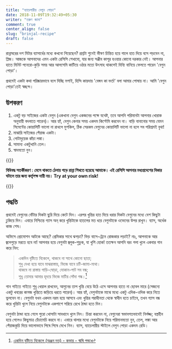 ```yaml
---
title: "ব্যাচেলারীয় বেগুন পোড়া"
date: 2018-11-09T19:32:49+05:30
writer: "তরুণ জানা"
comment: true
center_align: false
slug: "brinjal-recipe"
draft: false
---
```


রান্নাঘরের দশ মিটার ব্যাসার্ধের মধ্যে কখনো গিয়েছেন? প্রশ্নটা শুনেই ভীষণ চিন্তিত হয়ে গালে হাত দিয়ে বসে পড়বেন 
না, প্লিজ। আজকে আপনাদের এমন একটা রেসিপি শেখাবো, যার জন্য সঞ্জীব কাপূর হওয়ার কোনো দরকার নেই। আপনার
হাতে মিনিট পনেরো-কুড়ি সময় আর আলসেমি কাটিয়ে ওঠার মতো উৎসাহ থাকলেই দিব্যি বানিয়ে ফেলতে পারেন 'বেগুন পোড়া'।

প্রথমেই একটা কথা পরিষ্কারভাবে বলে দিচ্ছি মশাই, হিন্দি কায়দায় 'বেঙ্গন কা ভর্তা' বলা আমার পোষায় না। আমি 'বেগুন 
পোড়া'তেই স্বচ্ছন্দ। 

## উপকরণ

1. একটু বড় সাইজের একটা বেগুন (একখানা বেগুন একজনের পক্ষে যথেষ্ট, তবে আপনি পরিমানটা আপনার খোরাক অনুযায়ী বদলাতে 
পারেন)। আর হ্যাঁ, বেগুন কেনার সময় একদম কিপ্টেমি করবেন না। বাড়ি বানানোর সময় যেমন সিমেন্টের কোয়ালিটি ভালো না 
রাখলে মুশকিল, ঠিক সেরকম বেগুনের কোয়ালিটি ভালো না হলে সব পরিশ্রমই বৃথা!
2. মাঝারি সাইজের পেঁয়াজ একটা।
3. গোটাদুয়েক কাঁচা লঙ্কা।
4. সামান্য একটুখানি তেল।
5. স্বাদমতো নুন।     

{{<raw>}}
<p class="text-error"><strong>বিধিবদ্ধ সতর্কীকরণ : মেসে থাকতে ঠেলায় পড়ে রান্না শিখতে হয়েছে আমাকে। এই রেসিপি
আপনার মধ্যপ্রদেশের বিকার ঘটালে তার জন্য কর্তৃপক্ষ দায়ী নয়। Try at your own risk!</strong></p>
{{</raw>}}

## পদ্ধতি

প্রথমেই বেগুনের বোঁটার দিকটা ছুরি দিয়ে কেটে দিন। এরপর খুন্তির হাত দিয়ে ধরার দিকটা বেগুনের মধ্যে বেশ কিছুটা 
ঢুকিয়ে দিন। এবারে নিশ্চিন্তে গ্যাস অন্ করে খুন্তিটাকে হাতলের মত ধরে বেগুনটাকে ওভেনের উপর রাখুন। ব্যাস, অর্ধেক 
কাজ শেষ।

অফিসে প্রোমোশন আটকে আছে? প্রেমিকার সাথে ঝগড়া? ভিড় বাসে-ট্রেনে রোজকার লড়াই? নাঃ, আপনাকে আর জ্বলেপুড়ে 
মরতে হবে না! আপনার হয়ে বেগুনটা জ্বলুক-পুড়ুক, যা খুশি হোক! ততক্ষন আপনি বরং গলা খুলে একবার গান করে নিন:

>একদিন বৃষ্টিতে বিকেলে, থাকবে না সাথে কোনো ছাতা;\
শুধু দেখা হয়ে যাবে মাঝরাস্তায়, ভিজে যাবে চটি-জামা-মাথা।\
থাকবে না রাস্তায় গাড়ি-ঘোড়া, দোকান-পাট সব বন্ধ;\
শুধু তোমার আমার হৃদয়ে ভিজে মাটির সোঁদা গন্ধ।[^yt]

গান গাইতে গাইতে শুধু খেয়াল রাখবেন, আগুনের তাপ খুন্তি বেয়ে উঠে এসে আপনার হাতে না ছোবল মারে (সেজন্যে একটু খবরের 
কাগজ খুন্তিতে জড়িয়ে ধরতে পারেন)। আর হ্যাঁ, বেগুনটাকে মাঝে মধ্যে একটু এদিক-ওদিক করে নিতে ভুলবেন না। বেগুনটা যখন 
একদম নরম হয়ে আসবে এবং খুন্তির পরাধীনতা থেকে স্বাধীন হতে চাইবে, তখন গ্যাস বন্ধ করে খুন্তিটা খুলে নিয়ে বেগুনটাকে 
একপাশে সরিয়ে রেখে ঠান্ডা হতে দিন।

বেগুনটা ঠান্ডা হয়ে গেলে পুরো খোসাটা সাবধানে খুলে নিন। চিন্তা করবেন না, বেগুনেরা স্বভাবগতভাবেই নির্লজ্জ; 
বস্ত্রহীন হয়ে গেলেও কিছুমাত্র চেঁচামেচি করবে না। এবারে থালার মধ্যে বেগুনটাকে নিয়ে পরিমানমতো নুন, তেল, লঙ্কা আর 
পেঁয়াজকুচি দিয়ে ভালোভাবে পিষে পিষে মেখে নিন। ব্যাস, ব্যাচেলারীয় স্টাইলে বেগুন পোড়া একদম রেডি।

[^yt]: [একদিন বৃষ্টিতে বিকেলে (অঞ্জন দত্ত) - কভার - ঋষি পন্ডা](https://www.youtube.com/watch?v=FABiPZpRd_k)